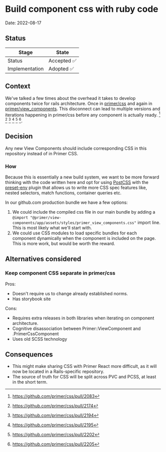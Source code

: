 # Build component css with ruby code

Date: 2022-08-17

## Status

| Stage    | State      |
| -------- | ----------- |
| Status | Accepted ✅ |
| Implementation | Adopted ✅ |

## Context

We've talked a few times about the overhead it takes to develop components twice for rails architecture. Once in [primer/css](https://github.com/primer/css/pull/2083) and again in [primer/view_components](https://github.com/primer/view_components/pull/1225). This disconnect can lead to multiple versions and iterations happening in primer/css before any component is actually ready. [^1] [^2] [^3] [^4] [^5] [^6].

## Decision

Any new View Components should include corresponding CSS in this repository instead of in Primer CSS.

### How

Because this is essentially a new build system, we want to be more forward thinking with the code written here and opt for using [PostCSS] with the [preset-env] plugin that allows us to write more CSS spec features like, nested selectors, match functions, container queries etc.

In our github.com production bundle we have a few options:

1. We could include the compiled css file in our main bundle by adding a `@import "@primer/view-components/app/assets/styles/primer_view_components.css"` import line. This is most likely what we'll start with.
2. We could use CSS modules to load specific bundles for each component dynamically when the component is included on the page. This is more work, but would be worth the reward.

[PostCSS]: https://postcss.org/
[preset-env]: https://preset-env.cssdb.org/
[^1]: https://github.com/primer/css/pull/2083
[^2]: https://github.com/primer/css/pull/2174
[^3]: https://github.com/primer/css/pull/2194
[^4]: https://github.com/primer/css/pull/2195
[^5]: https://github.com/primer/css/pull/2202
[^6]: https://github.com/primer/css/pull/2205

## Alternatives considered

### Keep component CSS separate in primer/css

Pros:

* Doesn't require us to change already established norms.
* Has storybook site

Cons:

* Requires extra releases in both libraries when iterating on component architecture.
* Cognitive disassociation between Primer::ViewComponent and .PrimerCssComponent
* Uses old SCSS technology

## Consequences

* This might make sharing CSS with Primer React more difficult, as it will now be located in a Rails-specific repository.
* The source of truth for CSS will be split across PVC and PCSS, at least in the short term.
